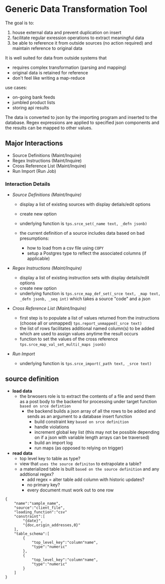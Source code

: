 Generic Data Transformation Tool
=======================================================

The goal is to:
1. house external data and prevent duplication on insert
2. facilitate regular exression operations to extract meaningful data
3. be able to reference it from outside sources (no action required) and maintain reference to original data


It is well suited for data from outside systems that 
* requires complex transformation (parsing and mapping)
* original data is retained for reference
* don't feel like writing a map-reduce

use cases:
* on-going bank feeds
* jumbled product lists
* storing api results


The data is converted to json by the importing program and inserted to the database.
Regex expressions are applied to specified json components and the results can be mapped to other values.


Major Interactions
------------------------

* Source Definitions (Maint/Inquire)
* Regex Instructions (Maint/Inquire)
* Cross Reference List (Maint/Inquire)
* Run Import (Run Job)



### Interaction Details
* _Source Definitions (Maint/Inquire)_

    * display a list of existing sources with display detials/edit options
    * create new option
    * underlying function is `tps.srce_set(_name text, _defn jsonb)`

    * the current definition of a source includes data based on bad presumptions:
        * how to load from a csv file using `COPY`
        * setup a Postgres type to reflect the associated columns (if applicable)
        

* _Regex Instructions (Maint/Inquire)_

    * display a list of existing instruction sets with display details/edit options
    * create new option
    * underlying function is `tps.srce_map_def_set(_srce text, _map text, _defn jsonb, _seq int)` which takes a source "code" and a json

* _Cross Reference List (Maint/Inquire)_

    * first step is to populate a list of values returned from the instructions (choose all or unmapped) `tps.report_unmapped(_srce text)`
    * the list of rows facilitates additional named column(s) to be added which are used to assign values anytime the result occurs
    * function to set the values of the cross reference `tps.srce_map_val_set_multi(_maps jsonb)`

* _Run Import_

    * underlying function is `tps.srce_import(_path text, _srce text)`



source definition
----------------------------------------------------------------------

* **load data**
    * the brwosers role is to extract the contents of a file and send them as a post body to the backend for processing under target function `based on srce defintion`
        * the backend builds a json array of all the rows to be added and sends as an argument to a database insert function
            * build constraint key `based on srce definition`
            * handle violations
            * increment global key list (this may not be possible depending on if a json with variable length arrays can be traversed)
            * build an import log
            * run maps (as opposed to relying on trigger)
* **read data**
    * top level key to table as type?
    * view that `uses the source definiton` to extrapolate a table?
    * a materialized table is built `based on the source definition` and any addtional regex?
        * add regex = alter table add column with historic updates?
        * no primary key?
        * every document must work out to one row

```
{
    "name":"sample_name",
    "source":"client_file",
    "loading_function":"csv"
    "constraint":[
        "{date}",
        "{doc,origin_addresses,0}"
    ],
    "table_schema":[
        {
            "top_level_key":"column"name",
            "type":"numeric"
        },
        {
            "top_level_key":"column"name",
            "type":"numeric"
        }
    ]
}
```
